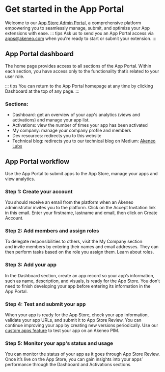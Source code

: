 # Get started in the App Portal
Welcome to our [App Store Admin Portal](https://manage.apps.akeneo.com/), a comprehensive platform empowering you to seamlessly manage, submit, and optimize your App extensions with ease.
::: tips
Ask us to send you an App Portal access via [apps@akeneo.com](mailto:apps@akeneo.com) when you're ready to start or submit your extension.
:::

## App Portal dashboard
The home page provides access to all sections of the App Portal. Within each section, you have access only to the functionality that’s related to your user role.

::: tips
You can return to the App Portal homepage at any time by clicking Dashboard at the top of any page.
:::

### Sections:

- Dashboard: get an overview of your app's analytics (views and activations) and manage your app list.
- Activations: view the number of times your app has been activated
- My company: manage your company profile and members
- Dev resources: redirects you to this website 
- Technical blog: redirects you to our technical blog on Medium: [Akeneo Labs](https://medium.com/akeneo-labs)

## App Portal workflow

Use the App Portal to submit apps to the App Store, manage your apps and view analytics. 

### Step 1: Create your account

You should receive an email from the platform when an Akeneo administrator invites you to the platform. Click on the Accept Invitation link in this email. Enter your firstname, lastname and email, then click on Create Account.

### Step 2: Add members and assign roles

To delegate responsibilities to others, visit the My Company section and invite members by entering their names and email addresses. They can then perform tasks based on the role you assign them. Learn about roles.

### Step 3: Add your app

In the Dashboard section, create an app record so your app’s information, such as name, description, and visuals, is ready for the App Store. You don’t need to finish developing your app before entering its information in the App Portal. 

### Step 4: Test and submit your app

When your app is ready for the App Store, check your app information, validate your app URLs, and submit it to App Store Review. You can continue improving your app by creating new versions periodically.
Use our [custom apps feature](https://api.akeneo.com/apps/create-custom-app.html#custom-apps) to test your app on an Akeneo PIM.

### Step 5: Monitor your app's status and usage

You can monitor the status of your app as it goes through App Store Review. Once it’s live on the App Store, you can gain insights into your apps’ performance through the Dashboard and Activations sections.
